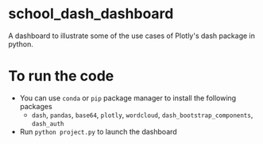 # school_dash_dashboard
A dashboard to illustrate some of the use cases of  Plotly's dash package in python.

# To run the code
* You can use `conda` or `pip` package manager to install the following packages
  * `dash`, `pandas`, `base64`, `plotly`, `wordcloud`, `dash_bootstrap_components`, `dash_auth`
* Run `python project.py` to launch the dashboard
  

